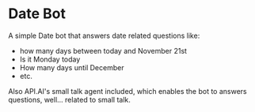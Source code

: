 # Date Bot

A simple Date bot that answers date related questions like:
- how many days between today and November 21st
- Is it Monday today
- How many days until December
- etc.

Also API.AI's small talk agent included, which enables the bot to answers questions, well... related to small talk.
